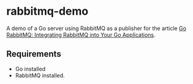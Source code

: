 # rabbitmq-demo
A demo of a Go server using RabbitMQ as a publisher for the article [Go RabbitMQ: Integrating RabbitMQ into Your Go Applications](https://carlosmv.hashnode.dev/go-rabbitmq-integrating-rabbitmq-into-your-go-applications).

## Requirements
 - Go installed
 - RabbitMQ installed.
